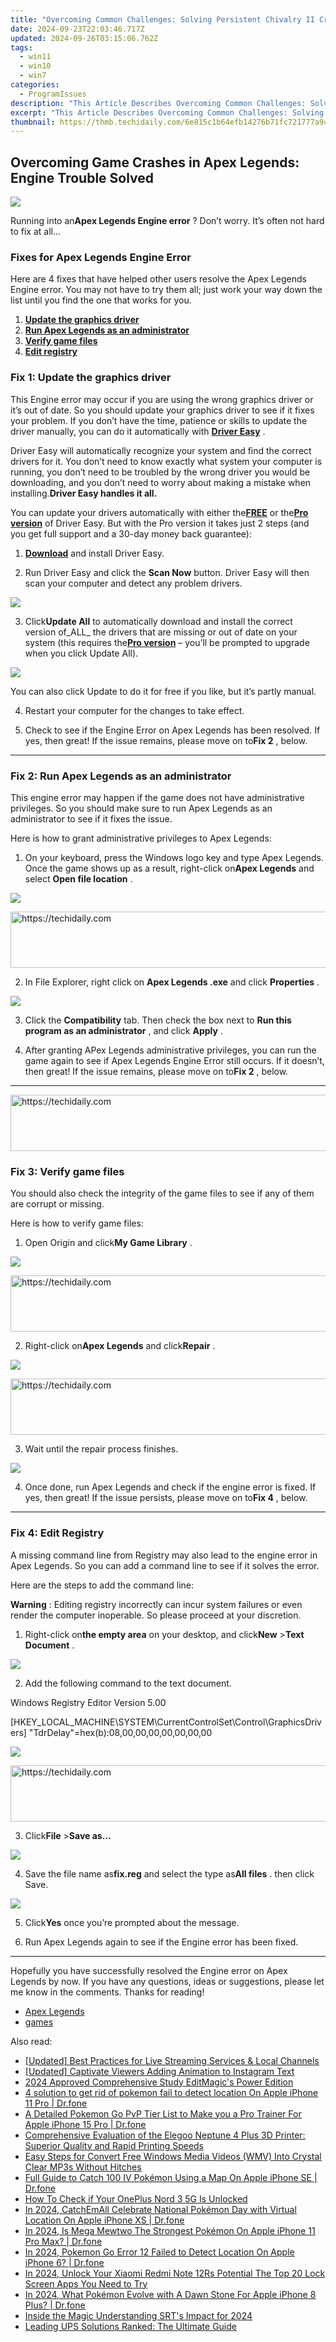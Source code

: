 ```yaml
---
title: "Overcoming Common Challenges: Solving Persistent Chivalry II Crash Errors"
date: 2024-09-23T22:03:46.717Z
updated: 2024-09-26T03:15:06.762Z
tags:
  - win11
  - win10
  - win7
categories:
  - ProgramIssues
description: "This Article Describes Overcoming Common Challenges: Solving Persistent Chivalry II Crash Errors"
excerpt: "This Article Describes Overcoming Common Challenges: Solving Persistent Chivalry II Crash Errors"
thumbnail: https://thmb.techidaily.com/6e815c1b64efb14276b71fc721777a9cc6b2edabdceffdbe6557dc25c31661ee.jpg
---
```


## Overcoming Game Crashes in Apex Legends: Engine Trouble Solved

![](https://images.drivereasy.com/wp-content/uploads/2019/08/image-380.png)

 Running into an**Apex Legends Engine error** ? Don’t worry. It’s often not hard to fix at all…

### Fixes for Apex Legends Engine Error

 Here are 4 fixes that have helped other users resolve the Apex Legends Engine error. You may not have to try them all; just work your way down the list until you find the one that works for you.

1. **[Update the graphics driver](https://tools.techidaily.com/drivereasy/download/)**
2. **[Run Apex Legends as an administrator](https://tools.techidaily.com/drivereasy/download/)**
3. **[Verify game files](https://tools.techidaily.com/drivereasy/download/)**
4. **[Edit registry](https://tools.techidaily.com/drivereasy/download/)**

### Fix 1: Update the graphics driver

 This Engine error may occur if you are using the wrong graphics driver or it’s out of date. So you should update your graphics driver to see if it fixes your problem. If you don’t have the time, patience or skills to update the driver manually, you can do it automatically with **[Driver Easy](https://tools.techidaily.com/drivereasy/download/)**  .

 Driver Easy will automatically recognize your system and find the correct drivers for it. You don’t need to know exactly what system your computer is running, you don’t need to be troubled by the wrong driver you would be downloading, and you don’t need to worry about making a mistake when installing.**Driver Easy handles it all.**

 You can update your drivers automatically with either the[**FREE**](https://tools.techidaily.com/drivereasy/download/) or the[**Pro version**](https://tools.techidaily.com/drivereasy/download/) of Driver Easy. But with the Pro version it takes just 2 steps (and you get full support and a 30-day money back guarantee):

 1) **[Download](https://tools.techidaily.com/drivereasy/download/)**  and install Driver Easy.

 2) Run Driver Easy and click the **Scan Now** button. Driver Easy will then scan your computer and detect any problem drivers.

![](https://images.drivereasy.com/wp-content/uploads/2018/10/img_5bd0209829f51.jpg)

 3) Click**Update All** to automatically download and install the correct version of_ALL_ the drivers that are missing or out of date on your system (this requires the[**Pro version**](https://tools.techidaily.com/drivereasy/download/) – you’ll be prompted to upgrade when you click Update All).

![](https://images.drivereasy.com/wp-content/uploads/2018/10/img_5bd0204fe6005.jpg)

 You can also click Update to do it for free if you like, but it’s partly manual.

4) Restart your computer for the changes to take effect.

5) Check to see if the Engine Error on Apex Legends has been resolved. If yes, then great! If the issue remains, please move on to**Fix 2** , below.

---

### Fix 2: Run Apex Legends as an administrator

 This engine error may happen if the game does not have administrative privileges. So you should make sure to run Apex Legends as an administrator to see if it fixes the issue.

Here is how to grant administrative privileges to Apex Legends:

 1) On your keyboard, press the Windows logo key and type Apex Legends. Once the game shows up as a result, right-click on**Apex Legends** and select **Open file location** .  

![](https://images.drivereasy.com/wp-content/uploads/2019/03/image-564.png)

<!-- affiliate ads begin -->
<a href="https://unicoeye.pxf.io/c/5597632/2134244/18498" target="_top" id="2134244">
  <img src="//a.impactradius-go.com/display-ad/18498-2134244" border="0" alt="https://techidaily.com" width="728" height="90"/>
</a>
<img height="0" width="0" src="https://unicoeye.pxf.io/i/5597632/2134244/18498" style="position:absolute;visibility:hidden;" border="0" />
<!-- affiliate ads end -->

 2) In File Explorer, right click on **Apex Legends .exe**  and click **Properties** .

![](https://images.drivereasy.com/wp-content/uploads/2019/03/image-565.png)

 3) Click the **Compatibility**  tab. Then check the box next to **Run this program as an administrator** , and click **Apply** .

 3) After granting APex Legends administrative privileges, you can run the game again to see if Apex Legends Engine Error still occurs. If it doesn’t, then great! If the issue remains, please move on to**Fix 2** , below.

---

<!-- affiliate ads begin -->
<a href="https://appsumo.8odi.net/c/5597632/2094418/7443" target="_top" id="2094418">
  <img src="//a.impactradius-go.com/display-ad/7443-2094418" border="0" alt="https://techidaily.com" width="728" height="90"/>
</a>
<img height="0" width="0" src="https://appsumo.8odi.net/i/5597632/2094418/7443" style="position:absolute;visibility:hidden;" border="0" />
<!-- affiliate ads end -->

### Fix 3: Verify game files

 You should also check the integrity of the game files to see if any of them are corrupt or missing.

Here is how to verify game files:

 1) Open Origin and click**My Game Library** .

![](https://images.drivereasy.com/wp-content/uploads/2019/08/image-439-1024x522.png)

<!-- affiliate ads begin -->
<a href="https://appsumo.8odi.net/c/5597632/2087390/7443" target="_top" id="2087390">
  <img src="//a.impactradius-go.com/display-ad/7443-2087390" border="0" alt="https://techidaily.com" width="728" height="90"/>
</a>
<img height="0" width="0" src="https://appsumo.8odi.net/i/5597632/2087390/7443" style="position:absolute;visibility:hidden;" border="0" />
<!-- affiliate ads end -->

 2) Right-click on**Apex Legends** and click**Repair** .

![](https://images.drivereasy.com/wp-content/uploads/2019/03/image-561.png)

<!-- affiliate ads begin -->
<a href="https://unicoeye.pxf.io/c/5597632/2148772/18498" target="_top" id="2148772">
  <img src="//a.impactradius-go.com/display-ad/18498-2148772" border="0" alt="https://techidaily.com" width="728" height="90"/>
</a>
<img height="0" width="0" src="https://unicoeye.pxf.io/i/5597632/2148772/18498" style="position:absolute;visibility:hidden;" border="0" />
<!-- affiliate ads end -->

3) Wait until the repair process finishes.

![](https://images.drivereasy.com/wp-content/uploads/2019/03/image-343-1024x728.png)

 4) Once done, run Apex Legends and check if the engine error is fixed. If yes, then great! If the issue persists, please move on to**Fix 4** , below.

---

### Fix 4: Edit Registry

 A missing command line from Registry may also lead to the engine error in Apex Legends. So you can add a command line to see if it solves the error.

Here are the steps to add the command line:

**Warning** : Editing registry incorrectly can incur system failures or even render the computer inoperable. So please proceed at your discretion.

 1) Right-click on**the empty area** on your desktop, and click**New** \>**Text Document** .

![](https://images.drivereasy.com/wp-content/uploads/2019/08/image-474.png)

2) Add the following command to the text document.

Windows Registry Editor Version 5.00

[HKEY_LOCAL_MACHINE\SYSTEM\CurrentControlSet\Control\GraphicsDrivers] "TdrDelay"=hex(b):08,00,00,00,00,00,00,00

![](https://images.drivereasy.com/wp-content/uploads/2019/08/image-475.png)

<!-- affiliate ads begin -->
<a href="https://appsumo.8odi.net/c/5597632/2037346/7443" target="_top" id="2037346">
  <img src="//a.impactradius-go.com/display-ad/7443-2037346" border="0" alt="https://techidaily.com" width="728" height="90"/>
</a>
<img height="0" width="0" src="https://appsumo.8odi.net/i/5597632/2037346/7443" style="position:absolute;visibility:hidden;" border="0" />
<!-- affiliate ads end -->

 3) Click**File** \>**Save as…**

![](https://images.drivereasy.com/wp-content/uploads/2019/08/image-476.png)

 4) Save the file name as**fix.reg** and select the type as**All files** . then click Save.

![](https://images.drivereasy.com/wp-content/uploads/2019/08/image-477.png)

 5) Click**Yes** once you’re prompted about the message.

 6) Run Apex Legends again to see if the Engine error has been fixed.

---

 Hopefully you have successfully resolved the Engine error on Apex Legends by now. If you have any questions, ideas or suggestions, please let me know in the comments. Thanks for reading!

* [Apex Legends](https://tools.techidaily.com/drivereasy/download/)
* [games](https://tools.techidaily.com/drivereasy/download/)

<ins class="adsbygoogle"
     style="display:block"
     data-ad-format="autorelaxed"
     data-ad-client="ca-pub-7571918770474297"
     data-ad-slot="1223367746"></ins>

<ins class="adsbygoogle"
     style="display:block"
     data-ad-client="ca-pub-7571918770474297"
     data-ad-slot="8358498916"
     data-ad-format="auto"
     data-full-width-responsive="true"></ins>

<span class="atpl-alsoreadstyle">Also read:</span>
<div><ul>
<li><a href="https://extra-hints.techidaily.com/updated-best-practices-for-live-streaming-services-and-local-channels/"><u>[Updated] Best Practices for Live Streaming Services & Local Channels</u></a></li>
<li><a href="https://extra-resources.techidaily.com/updated-captivate-viewers-adding-animation-to-instagram-text/"><u>[Updated] Captivate Viewers Adding Animation to Instagram Text</u></a></li>
<li><a href="https://extra-tips.techidaily.com/2024-approved-comprehensive-study-editmagics-power-edition/"><u>2024 Approved Comprehensive Study EditMagic's Power Edition</u></a></li>
<li><a href="https://ios-pokemon-go.techidaily.com/4-solution-to-get-rid-of-pokemon-fail-to-detect-location-on-apple-iphone-11-pro-drfone-by-drfone-virtual-ios/"><u>4 solution to get rid of pokemon fail to detect location On Apple iPhone 11 Pro | Dr.fone</u></a></li>
<li><a href="https://ios-pokemon-go.techidaily.com/a-detailed-pokemon-go-pvp-tier-list-to-make-you-a-pro-trainer-for-apple-iphone-15-pro-drfone-by-drfone-virtual-ios/"><u>A Detailed Pokemon Go PvP Tier List to Make you a Pro Trainer For Apple iPhone 15 Pro | Dr.fone</u></a></li>
<li><a href="https://hardware-tips.techidaily.com/comprehensive-evaluation-of-the-elegoo-neptune-4-plus-3d-printer-superior-quality-and-rapid-printing-speeds/"><u>Comprehensive Evaluation of the Elegoo Neptune 4 Plus 3D Printer: Superior Quality and Rapid Printing Speeds</u></a></li>
<li><a href="https://video-creation-software.techidaily.com/easy-steps-for-convert-free-windows-media-videos-wmv-into-crystal-clear-mp3s-without-hitches/"><u>Easy Steps for Convert Free Windows Media Videos (WMV) Into Crystal Clear MP3s Without Hitches</u></a></li>
<li><a href="https://ios-pokemon-go.techidaily.com/full-guide-to-catch-100-iv-pokemon-using-a-map-on-apple-iphone-se-drfone-by-drfone-virtual-ios/"><u>Full Guide to Catch 100 IV Pokémon Using a Map On Apple iPhone SE | Dr.fone</u></a></li>
<li><a href="https://sim-unlock.techidaily.com/how-to-check-if-your-oneplus-nord-3-5g-is-unlocked-by-drfone-android/"><u>How To Check if Your OnePlus Nord 3 5G Is Unlocked</u></a></li>
<li><a href="https://ios-pokemon-go.techidaily.com/in-2024-catchemall-celebrate-national-pokemon-day-with-virtual-location-on-apple-iphone-xs-drfone-by-drfone-virtual-ios/"><u>In 2024, CatchEmAll Celebrate National Pokémon Day with Virtual Location On Apple iPhone XS | Dr.fone</u></a></li>
<li><a href="https://ios-pokemon-go.techidaily.com/in-2024-is-mega-mewtwo-the-strongest-pokemon-on-apple-iphone-11-pro-max-drfone-by-drfone-virtual-ios/"><u>In 2024, Is Mega Mewtwo The Strongest Pokémon On Apple iPhone 11 Pro Max? | Dr.fone</u></a></li>
<li><a href="https://ios-pokemon-go.techidaily.com/in-2024-pokemon-go-error-12-failed-to-detect-location-on-apple-iphone-6-drfone-by-drfone-virtual-ios/"><u>In 2024, Pokemon Go Error 12 Failed to Detect Location On Apple iPhone 6? | Dr.fone</u></a></li>
<li><a href="https://unlock-android.techidaily.com/in-2024-unlock-your-xiaomi-redmi-note-12rs-potential-the-top-20-lock-screen-apps-you-need-to-try-by-drfone-android/"><u>In 2024, Unlock Your Xiaomi Redmi Note 12Rs Potential The Top 20 Lock Screen Apps You Need to Try</u></a></li>
<li><a href="https://ios-pokemon-go.techidaily.com/in-2024-what-pokemon-evolve-with-a-dawn-stone-for-apple-iphone-8-plus-drfone-by-drfone-virtual-ios/"><u>In 2024, What Pokémon Evolve with A Dawn Stone For Apple iPhone 8 Plus? | Dr.fone</u></a></li>
<li><a href="https://some-approaches.techidaily.com/inside-the-magic-understanding-srts-impact-for-2024/"><u>Inside the Magic Understanding SRT's Impact for 2024</u></a></li>
<li><a href="https://buynow-info.techidaily.com/leading-ups-solutions-ranked-the-ultimate-guide/"><u>Leading UPS Solutions Ranked: The Ultimate Guide</u></a></li>
</ul></div>

